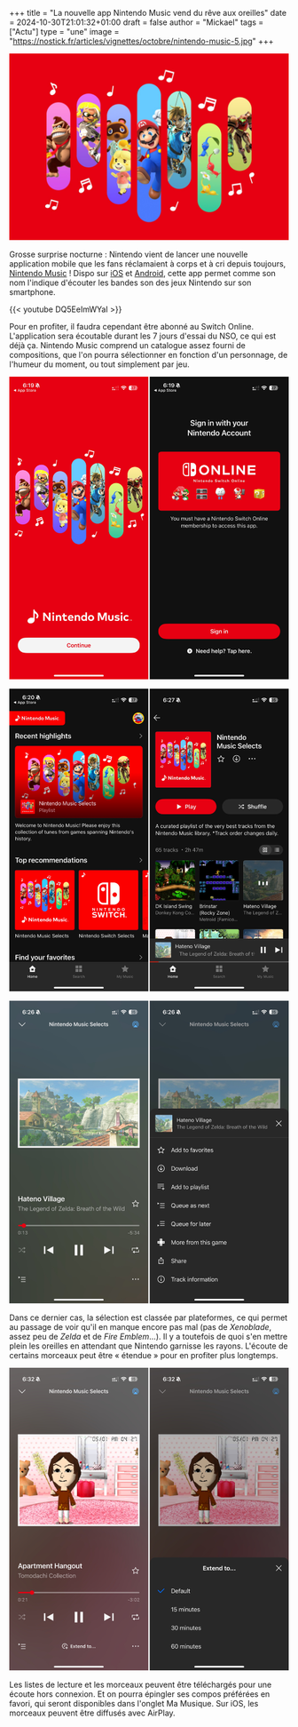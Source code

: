 +++
title = "La nouvelle app Nintendo Music vend du rêve aux oreilles"
date = 2024-10-30T21:01:32+01:00
draft = false
author = "Mickael"
tags = ["Actu"]
type = "une"
image = "https://nostick.fr/articles/vignettes/octobre/nintendo-music-5.jpg"
+++

![Nintendo Music](nintendo-music-5.jpg "")

Grosse surprise nocturne : Nintendo vient de lancer une nouvelle application mobile que les fans réclamaient à corps et à cri depuis toujours, [Nintendo Music](https://www.nintendo.com/us/switch/online/nintendo-switch-online/nintendo-music/) ! Dispo sur [iOS](https://apps.apple.com/fr/app/nintendo-music/id6466376604) et [Android](https://play.google.com/store/apps/details?id=com.nintendo.znba&hl=en_CA), cette app permet comme son nom l'indique d'écouter les bandes son des jeux Nintendo sur son smartphone.

{{< youtube DQ5EeImWYaI >}} 

Pour en profiter, il faudra cependant être abonné au Switch Online. L'application sera écoutable durant les 7 jours d'essai du NSO, ce qui est déjà ça. Nintendo Music comprend un catalogue assez fourni de compositions, que l'on pourra sélectionner en fonction d'un personnage, de l'humeur du moment, ou tout simplement par jeu.

![Nintendo Music](nintendo-music-2.jpg "")

![Nintendo Music](nintendo-music-3.jpg "")

![Nintendo Music](nintendo-music-4.jpg "")


Dans ce dernier cas, la sélection est classée par plateformes, ce qui permet au passage de voir qu'il en manque encore pas mal (pas de *Xenoblade*, assez peu de *Zelda* et de *Fire Emblem*…). Il y a toutefois de quoi s'en mettre plein les oreilles en attendant que Nintendo garnisse les rayons. L'écoute de certains morceaux peut être « étendue » pour en profiter plus longtemps.

![Nintendo Music](nintendo-music-1.jpg "")


Les listes de lecture et les morceaux peuvent être téléchargés pour une écoute hors connexion. Et on pourra épingler ses compos préférées en favori, qui seront disponibles dans l'onglet Ma Musique. Sur iOS, les morceaux peuvent être diffusés avec AirPlay.